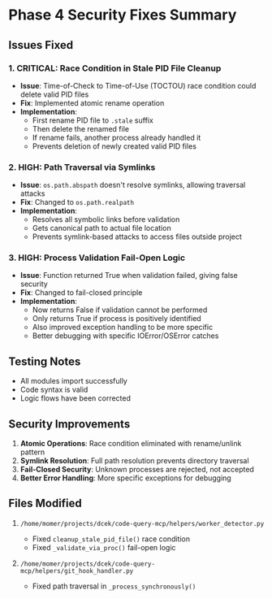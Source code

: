 # Phase 4 Security Fixes Summary

## Issues Fixed

### 1. CRITICAL: Race Condition in Stale PID File Cleanup
- **Issue**: Time-of-Check to Time-of-Use (TOCTOU) race condition could delete valid PID files
- **Fix**: Implemented atomic rename operation
- **Implementation**:
  - First rename PID file to `.stale` suffix
  - Then delete the renamed file
  - If rename fails, another process already handled it
  - Prevents deletion of newly created valid PID files

### 2. HIGH: Path Traversal via Symlinks
- **Issue**: `os.path.abspath` doesn't resolve symlinks, allowing traversal attacks
- **Fix**: Changed to `os.path.realpath` 
- **Implementation**:
  - Resolves all symbolic links before validation
  - Gets canonical path to actual file location
  - Prevents symlink-based attacks to access files outside project

### 3. HIGH: Process Validation Fail-Open Logic
- **Issue**: Function returned True when validation failed, giving false security
- **Fix**: Changed to fail-closed principle
- **Implementation**:
  - Now returns False if validation cannot be performed
  - Only returns True if process is positively identified
  - Also improved exception handling to be more specific
  - Better debugging with specific IOError/OSError catches

## Testing Notes
- All modules import successfully
- Code syntax is valid
- Logic flows have been corrected

## Security Improvements
1. **Atomic Operations**: Race condition eliminated with rename/unlink pattern
2. **Symlink Resolution**: Full path resolution prevents directory traversal
3. **Fail-Closed Security**: Unknown processes are rejected, not accepted
4. **Better Error Handling**: More specific exceptions for debugging

## Files Modified
1. `/home/momer/projects/dcek/code-query-mcp/helpers/worker_detector.py`
   - Fixed `cleanup_stale_pid_file()` race condition
   - Fixed `_validate_via_proc()` fail-open logic

2. `/home/momer/projects/dcek/code-query-mcp/helpers/git_hook_handler.py`
   - Fixed path traversal in `_process_synchronously()`